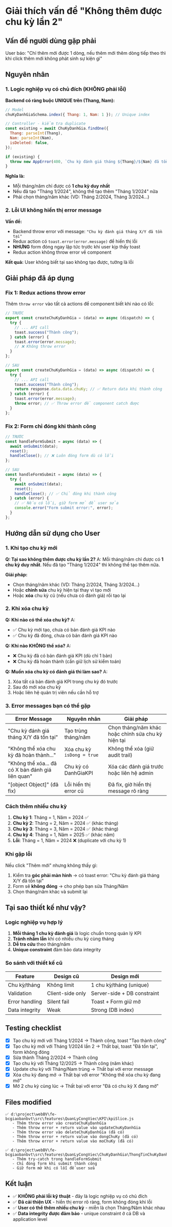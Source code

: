 # Giải thích vấn đề "Không thêm được chu kỳ lần 2"

## Vấn đề người dùng gặp phải

User báo: "Chỉ thêm mới được 1 dòng, nếu thêm mới thêm dòng tiếp theo thì khi click thêm mới không phát sinh sự kiện gì"

## Nguyên nhân

### 1. Logic nghiệp vụ có chủ đích (KHÔNG phải lỗi)

**Backend có ràng buộc UNIQUE trên (Thang, Nam):**

```javascript
// Model
chuKyDanhGiaSchema.index({ Thang: 1, Nam: 1 }); // Unique index

// Controller - kiểm tra duplicate
const existing = await ChuKyDanhGia.findOne({
  Thang: parseInt(Thang),
  Nam: parseInt(Nam),
  isDeleted: false,
});

if (existing) {
  throw new AppError(400, `Chu kỳ đánh giá tháng ${Thang}/${Nam} đã tồn tại`);
}
```

**Nghĩa là:**

- Mỗi tháng/năm chỉ được có **1 chu kỳ duy nhất**
- Nếu đã tạo "Tháng 1/2024", không thể tạo thêm "Tháng 1/2024" nữa
- Phải chọn tháng/năm khác (VD: Tháng 2/2024, Tháng 3/2024...)

### 2. Lỗi UI không hiển thị error message

**Vấn đề:**

- Backend throw error với message: `"Chu kỳ đánh giá tháng X/Y đã tồn tại"`
- Redux action có `toast.error(error.message)` để hiển thị lỗi
- **NHƯNG** form đóng ngay lập tức trước khi user kịp thấy toast
- Redux action không throw error về component

**Kết quả:** User không biết tại sao không tạo được, tưởng là lỗi

## Giải pháp đã áp dụng

### Fix 1: Redux actions throw error

Thêm `throw error` vào tất cả actions để component biết khi nào có lỗi:

```javascript
// TRƯỚC
export const createChuKyDanhGia = (data) => async (dispatch) => {
  try {
    // ... API call
    toast.success("Thành công");
  } catch (error) {
    toast.error(error.message);
    // ❌ Không throw error
  }
};

// SAU
export const createChuKyDanhGia = (data) => async (dispatch) => {
  try {
    // ... API call
    toast.success("Thành công");
    return response.data.data.chuKy; // ✅ Return data khi thành công
  } catch (error) {
    toast.error(error.message);
    throw error; // ✅ Throw error để component catch được
  }
};
```

### Fix 2: Form chỉ đóng khi thành công

```javascript
// TRƯỚC
const handleFormSubmit = async (data) => {
  await onSubmit(data);
  reset();
  handleClose(); // ❌ Luôn đóng form dù có lỗi
};

// SAU
const handleFormSubmit = async (data) => {
  try {
    await onSubmit(data);
    reset();
    handleClose(); // ✅ Chỉ đóng khi thành công
  } catch (error) {
    // ✅ Nếu có lỗi, giữ form mở để user sửa
    console.error("Form submit error:", error);
  }
};
```

## Hướng dẫn sử dụng cho User

### 1. Khi tạo chu kỳ mới

**Q: Tại sao không thêm được chu kỳ lần 2?**
A: Mỗi tháng/năm chỉ được có **1 chu kỳ duy nhất**. Nếu đã tạo "Tháng 1/2024" thì không thể tạo thêm nữa.

**Giải pháp:**

- Chọn tháng/năm khác (VD: Tháng 2/2024, Tháng 3/2024...)
- Hoặc **chỉnh sửa** chu kỳ hiện tại thay vì tạo mới
- Hoặc **xóa** chu kỳ cũ (nếu chưa có đánh giá) rồi tạo lại

### 2. Khi xóa chu kỳ

**Q: Khi nào có thể xóa chu kỳ?**
A:

- ✅ Chu kỳ mới tạo, chưa có bản đánh giá KPI nào
- ✅ Chu kỳ đã đóng, chưa có bản đánh giá KPI nào

**Q: Khi nào KHÔNG thể xóa?**
A:

- ❌ Chu kỳ đã có bản đánh giá KPI (dù chỉ 1 bản)
- ❌ Chu kỳ đã hoàn thành (cần giữ lịch sử kiểm toán)

**Q: Muốn xóa chu kỳ có đánh giá thì làm sao?**
A:

1. Xóa tất cả bản đánh giá KPI trong chu kỳ đó trước
2. Sau đó mới xóa chu kỳ
3. Hoặc liên hệ quản trị viên nếu cần hỗ trợ

### 3. Error messages bạn có thể gặp

| Error Message                                     | Nguyên nhân                | Giải pháp                                          |
| ------------------------------------------------- | -------------------------- | -------------------------------------------------- |
| "Chu kỳ đánh giá tháng X/Y đã tồn tại"            | Tạo trùng tháng/năm        | Chọn tháng/năm khác hoặc chỉnh sửa chu kỳ hiện tại |
| "Không thể xóa chu kỳ đã hoàn thành..."           | Xóa chu kỳ `isDong = true` | Không thể xóa (giữ audit trail)                    |
| "Không thể xóa... đã có X bản đánh giá liên quan" | Chu kỳ có DanhGiaKPI       | Xóa các đánh giá trước hoặc liên hệ admin          |
| "[object Object]" (đã fix)                        | Lỗi hiển thị error cũ      | Đã fix, giờ hiển thị message rõ ràng               |

### Cách thêm nhiều chu kỳ

1. **Chu kỳ 1**: Tháng = 1, Năm = 2024 ✅
2. **Chu kỳ 2**: Tháng = 2, Năm = 2024 ✅ (khác tháng)
3. **Chu kỳ 3**: Tháng = 3, Năm = 2024 ✅ (khác tháng)
4. **Chu kỳ 4**: Tháng = 1, Năm = 2025 ✅ (khác năm)
5. **Lỗi**: Tháng = 1, Năm = 2024 ❌ (duplicate với chu kỳ 1)

### Khi gặp lỗi

Nếu click "Thêm mới" nhưng không thấy gì:

1. Kiểm tra **góc phải màn hình** → có toast error: "Chu kỳ đánh giá tháng X/Y đã tồn tại"
2. Form sẽ **không đóng** → cho phép bạn sửa Tháng/Năm
3. Chọn tháng/năm khác và submit lại

## Tại sao thiết kế như vậy?

### Logic nghiệp vụ hợp lý

1. **Mỗi tháng 1 chu kỳ đánh giá** là logic chuẩn trong quản lý KPI
2. **Tránh nhầm lẫn** khi có nhiều chu kỳ cùng tháng
3. **Dễ tra cứu** theo tháng/năm
4. **Unique constraint** đảm bảo data integrity

### So sánh với thiết kế cũ

| Feature        | Design cũ        | Design mới                  |
| -------------- | ---------------- | --------------------------- |
| Chu kỳ/tháng   | Không limit      | 1 chu kỳ/tháng (unique)     |
| Validation     | Client-side only | Server-side + DB constraint |
| Error handling | Silent fail      | Toast + Form giữ mở         |
| Data integrity | Weak             | Strong (DB index)           |

## Testing checklist

- [x] Tạo chu kỳ mới với Tháng 1/2024 → Thành công, toast "Tạo thành công"
- [x] Tạo chu kỳ mới với Tháng 1/2024 lần 2 → Thất bại, toast "Đã tồn tại", form không đóng
- [x] Sửa thành Tháng 2/2024 → Thành công
- [x] Tạo chu kỳ với Tháng 12/2025 → Thành công (năm khác)
- [x] Update chu kỳ với Tháng/Nam trùng → Thất bại với error message
- [x] Xóa chu kỳ đang mở → Thất bại với error "Không thể xóa chu kỳ đang mở"
- [x] Mở 2 chu kỳ cùng lúc → Thất bại với error "Đã có chu kỳ X đang mở"

## Files modified

```
✅ d:\project\webBV\fe-bcgiaobanbvt\src\features\QuanLyCongViec\KPI\kpiSlice.js
   - Thêm throw error vào createChuKyDanhGia
   - Thêm throw error + return value vào updateChuKyDanhGia
   - Thêm throw error vào deleteChuKyDanhGia (đã có)
   - Thêm throw error + return value vào dongChuKy (đã có)
   - Thêm throw error + return value vào moChuKy (đã có)

✅ d:\project\webBV\fe-bcgiaobanbvt\src\features\QuanLyCongViec\ChuKyDanhGia\ThongTinChuKyDanhGia.js
   - Thêm try-catch trong handleFormSubmit
   - Chỉ đóng form khi submit thành công
   - Giữ form mở khi có lỗi để user sửa
```

## Kết luận

- ✅ **KHÔNG phải lỗi kỹ thuật** - đây là logic nghiệp vụ có chủ đích
- ✅ **Đã cải thiện UX** - hiển thị error rõ ràng, form không đóng khi lỗi
- ✅ **User có thể thêm nhiều chu kỳ** - miễn là chọn Tháng/Năm khác nhau
- ✅ **Data integrity được đảm bảo** - unique constraint ở cả DB và application level
